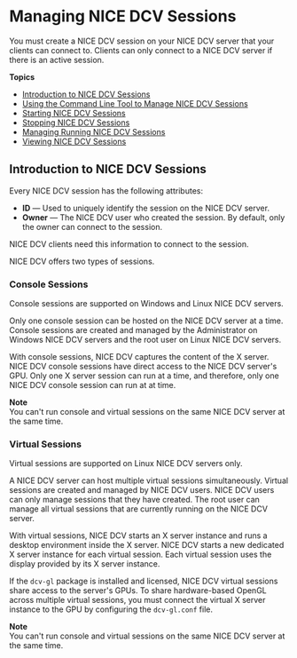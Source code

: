 # Managing NICE DCV Sessions<a name="managing-sessions"></a>

You must create a NICE DCV session on your NICE DCV server that your clients can connect to\. Clients can only connect to a NICE DCV server if there is an active session\.

**Topics**
+ [Introduction to NICE DCV Sessions](#managing-sessions-intro)
+ [Using the Command Line Tool to Manage NICE DCV Sessions](managing-sessions-cli.md)
+ [Starting NICE DCV Sessions](managing-sessions-start.md)
+ [Stopping NICE DCV Sessions](managing-sessions-lifecycle-stop.md)
+ [Managing Running NICE DCV Sessions](managing-running-session.md)
+ [Viewing NICE DCV Sessions](managing-sessions-lifecycle-view.md)

## Introduction to NICE DCV Sessions<a name="managing-sessions-intro"></a>

Every NICE DCV session has the following attributes:
+ **ID** — Used to uniquely identify the session on the NICE DCV server\.
+ **Owner** — The NICE DCV user who created the session\. By default, only the owner can connect to the session\.

NICE DCV clients need this information to connect to the session\.

NICE DCV offers two types of sessions\.

### Console Sessions<a name="managing-sessions-intro-console"></a>

Console sessions are supported on Windows and Linux NICE DCV servers\.

Only one console session can be hosted on the NICE DCV server at a time\. Console sessions are created and managed by the Administrator on Windows NICE DCV servers and the root user on Linux NICE DCV servers\. 

With console sessions, NICE DCV captures the content of the X server\. NICE DCV console sessions have direct access to the NICE DCV server's GPU\. Only one X server session can run at a time, and therefore, only one NICE DCV console session can run at at time\.

**Note**  
You can't run console and virtual sessions on the same NICE DCV server at the same time\.

### Virtual Sessions<a name="managing-sessions-intro-virtual"></a>

Virtual sessions are supported on Linux NICE DCV servers only\.

A NICE DCV server can host multiple virtual sessions simultaneously\. Virtual sessions are created and managed by NICE DCV users\. NICE DCV users can only manage sessions that they have created\. The root user can manage all virtual sessions that are currently running on the NICE DCV server\.

With virtual sessions, NICE DCV starts an X server instance and runs a desktop environment inside the X server\. NICE DCV starts a new dedicated X server instance for each virtual session\. Each virtual session uses the display provided by its X server instance\.

If the `dcv-gl` package is installed and licensed, NICE DCV virtual sessions share access to the server's GPUs\. To share hardware\-based OpenGL across multiple virtual sessions, you must connect the virtual X server instance to the GPU by configuring the `dcv-gl.conf` file\.

**Note**  
You can't run console and virtual sessions on the same NICE DCV server at the same time\.